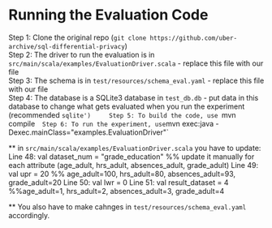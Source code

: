 # Running the Evaluation Code

Step 1: Clone the original repo (`git clone https://github.com/uber-archive/sql-differential-privacy`)  
Step 2: The driver to run the evaluation is in `src/main/scala/examples/EvaluationDriver.scala` - replace this file with our file  
Step 3: The schema is in `test/resources/schema_eval.yaml`  - replace this file with our file  
Step 4: The database is a SQLite3 database in `test_db.db` - put data in this database to change what gets evaluated when you run the experiment (recommended `sqlite')    
Step 5: To build the code, use `mvn compile`  
Step 6: To run the experiment, use `mvn exec:java  -Dexec.mainClass="examples.EvaluationDriver"`

** in `src/main/scala/examples/EvaluationDriver.scala` you have to update:
	  Line 48: val dataset_num = "grade_education"  %% update it manually for each attribute (age_adult, hrs_adult, absences_adult, grade_adult)
  	  Line 49: val upr = 20 			%% age_adult=100, hrs_adult=80, absences_adult=93, grade_adult=20
  	  Line 50: val lwr = 0
  	  Line 51: val result_dataset = 4		%%age_adult=1, hrs_adult=2, absences_adult=3, grade_adult=4

** You also have to make cahnges in `test/resources/schema_eval.yaml` accordingly.
